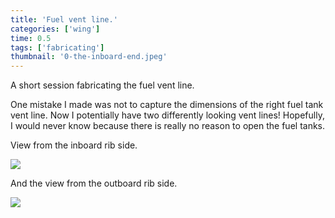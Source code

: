```yaml
---
title: 'Fuel vent line.'
categories: ['wing']
time: 0.5
tags: ['fabricating']
thumbnail: '0-the-inboard-end.jpeg'
---
```


A short session fabricating the fuel vent line.

<!-- more -->

One mistake I made was not to capture the dimensions of the right fuel tank vent line. Now I potentially have two differently looking vent lines! Hopefully, I would never know because there is really no reason to open the fuel tanks.

View from the inboard rib side.

![](./0-the-inboard-end.jpeg)

And the view from the outboard rib side.

![](./1-the-outboard-end.jpeg)